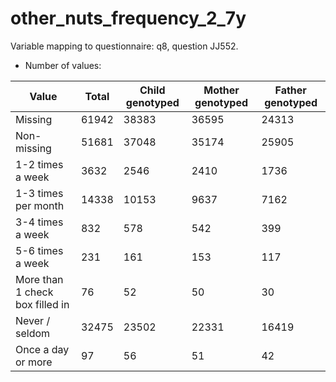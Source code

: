 # other_nuts_frequency_2_7y
Variable mapping to questionnaire: q8, question JJ552.
- Number of values:

| Value | Total | Child genotyped | Mother genotyped | Father genotyped |
| ----- | ----- | --------------- | ---------------- | ---------------- |
| Missing | 61942 | 38383 | 36595 | 24313 |
| Non-missing | 51681 | 37048 | 35174 | 25905 |
| 1-2 times a week | 3632 | 2546 | 2410 |1736 |
| 1-3 times per month | 14338 | 10153 | 9637 |7162 |
| 3-4 times a week | 832 | 578 | 542 |399 |
| 5-6 times a week | 231 | 161 | 153 |117 |
| More than 1 check box filled in | 76 | 52 | 50 |30 |
| Never / seldom | 32475 | 23502 | 22331 |16419 |
| Once a day or more | 97 | 56 | 51 |42 |



